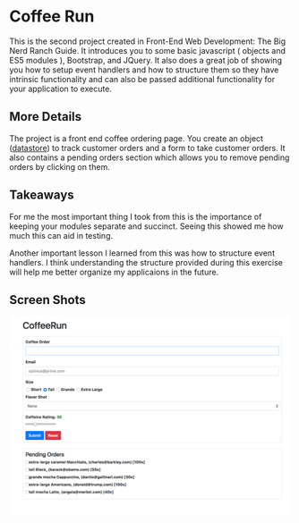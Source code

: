 # Coffee Run

This is the second project created in Front-End Web Development: The Big Nerd Ranch Guide. It introduces you to some basic javascript ( objects and ES5 modules ), Bootstrap, and JQuery. It also does a great job of showing you how to setup event handlers and how to structure them so they have intrinsic functionality and can also be passed additional functionality for your application to execute. 

## More Details

The project is a front end coffee ordering page. You create an object ([datastore](scripts/datastore.js)) to track customer orders and a form to take customer orders. It also contains a pending orders section which allows you to remove pending orders by clicking on them.

## Takeaways

For me the most important thing I took from this is the importance of keeping your modules separate and succinct. Seeing this showed me how much this can aid in testing.

Another important lesson I learned from this was how to structure event handlers. I think understanding the structure provided during this exercise will help me better organize my applicaions in the future.

## Screen Shots

![Alt text](/coffeeRun_screenshot.jpg?raw=true)